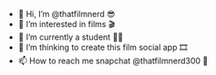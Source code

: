 - 👋 Hi, I’m @thatfilmnerd 😎
- 👀 I’m interested in films 🎬
- 🌱 I’m currently a student 👨‍🎓 
- 💞️ I’m thinking to create this film social app 🎞
- 📫 How to reach me snapchat @thatfilmnerd300 👻

<!---
thatfilmnerd/thatfilmnerd is a ✨ special ✨ repository because its `README.md` (this file) appears on your GitHub profile.
You can click the Preview link to take a look at your changes.
--->
